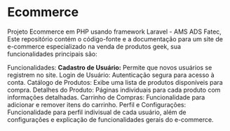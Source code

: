 # Ecommerce
Projeto Ecommerce em PHP usando framework Laravel - AMS ADS Fatec, Este repositório contém o código-fonte e a documentação para um site de e-commerce especializado na venda de produtos geek, sua funcionalidades principais são: 

Funcionalidades:
<strong>Cadastro de Usuário:</strong> Permite que novos usuários se registrem no site.
Login de Usuário: Autenticação segura para acesso à conta.
Catálogo de Produtos: Exibe uma lista de produtos disponíveis para compra.
Detalhes do Produto: Páginas individuais para cada produto com informações detalhadas.
Carrinho de Compras: Funcionalidade para adicionar e remover itens do carrinho.
Perfil e Configurações: Funcionalidade para perfil indivisual de cada usuário, além de configurações e explicação de funcionalidades gerais do e-commerce.



